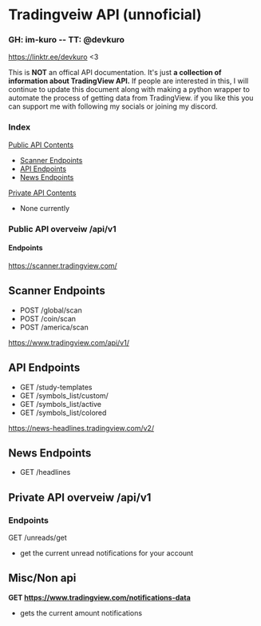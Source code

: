 # Tradingveiw API (unnoficial)
### GH: im-kuro  --  TT: @devkuro
https://linktr.ee/devkuro <3


This is **NOT** an offical API documentation. It's just **a collection of information about TradingView API.** If people are interested
in this, I will continue to update this document along with making a python wrapper to automate the process of getting data from TradingView. 
if you like this you can support me with following my socials or joining my discord.



### Index

[Public API Contents](https://github.com/im-kuro/TradingveiwAPI/tree/main#public-api-overveiw-apiv1)
- [Scanner Endpoints](https://github.com/im-kuro/TradingveiwAPI/tree/main#scanner-endpoints)
- [API Endpoints](https://github.com/im-kuro/TradingveiwAPI/tree/main#api-endpoints)
- [News Endpoints](https://github.com/im-kuro/TradingveiwAPI/tree/main#news-endpoints)

[Private API Contents](https://github.com/im-kuro/TradingveiwAPI/tree/main#private-api-overveiw-apiv1)
- None currently



### Public API overveiw /api/v1

#### Endpoints 
 
https://scanner.tradingview.com/
## Scanner Endpoints
- POST /global/scan
- POST /coin/scan
- POST /america/scan



https://www.tradingview.com/api/v1/
## API Endpoints
- GET /study-templates
- GET /symbols_list/custom/
- GET /symbols_list/active
- GET /symbols_list/colored



https://news-headlines.tradingview.com/v2/
## News Endpoints
- GET /headlines


## Private API overveiw /api/v1



### Endpoints 

 GET /unreads/get
- get the current unread notifications for your account


## Misc/Non api

 **GET https://www.tradingview.com/notifications-data**
- gets the current amount notifications 










